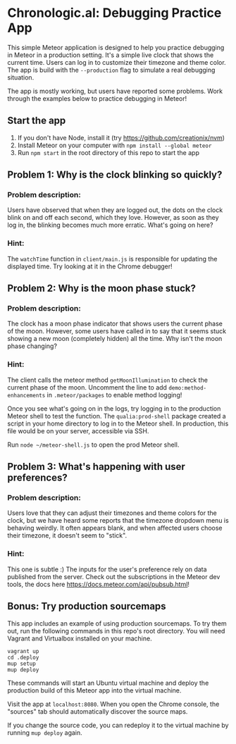 # Chronologic.al: Debugging Practice App

This simple Meteor application is designed to help you practice debugging in
Meteor in a production setting. It's a simple live clock that shows the current
time. Users can log in to customize their timezone and theme color. The app is
build with the `--production` flag to simulate a real debugging situation.

The app is mostly working, but users have reported some problems. Work through
the examples below to practice debugging in Meteor!

## Start the app

1. If you don't have Node, install it (try
https://github.com/creationix/nvm)
2. Install Meteor on your computer with `npm install --global meteor`
3. Run `npm start` in the root directory of this repo to start the app

## Problem 1: Why is the clock blinking so quickly?

### Problem description:

Users have observed that when they are logged out, the dots on the clock blink
on and off each second, which they love. However, as soon as they log in, the
blinking becomes much more erratic. What's going on here?

### Hint:

The `watchTime` function in `client/main.js` is responsible for updating the
displayed time. Try looking at it in the Chrome debugger!

## Problem 2: Why is the moon phase stuck?

### Problem description:

The clock has a moon phase indicator that shows users the current phase of the
moon. However, some users have called in to say that it seems stuck showing a
new moon (completely hidden) all the time. Why isn't the moon phase changing?

### Hint:

The client calls the meteor method `getMoonIllumination` to check the current
phase of the moon. Uncomment the line to add `demo:method-enhancements` in
`.meteor/packages` to enable method logging!

Once you see what's going on in the logs, try logging in to the production
Meteor shell to test the function. The `qualia:prod-shell` package created a
script in your home directory to log in to the Meteor shell. In production, this
file would be on your server, accessible via SSH.

Run `node ~/meteor-shell.js` to open the prod Meteor shell.

## Problem 3: What's happening with user preferences?

### Problem description:

Users love that they can adjust their timezones and theme colors for the clock,
but we have heard some reports that the timezone dropdown menu is behaving
weirdly. It often appears blank, and when affected users choose their timezone,
it doesn't seem to "stick".

### Hint:

This one is subtle :) The inputs for the user's preference rely on data
published from the server. Check out the subscriptions in the Meteor dev tools,
the docs here https://docs.meteor.com/api/pubsub.html!

## Bonus: Try production sourcemaps

This app includes an example of using production sourcemaps. To try them out,
run the following commands in this repo's root directory. You will need Vagrant
and Virtualbox installed on your machine.

    vagrant up
    cd .deploy
    mup setup
    mup deploy

These commands will start an Ubuntu virtual machine and deploy the production
build of this Meteor app into the virtual machine.

Visit the app at `localhost:8080`. When you open the Chrome console, the
"sources" tab should automatically discover the source maps.

If you change the source code, you can redeploy it to the virtual machine by
running `mup deploy` again.
